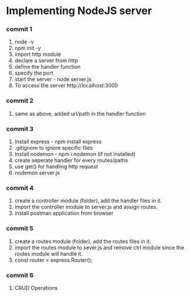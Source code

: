 # Implementing NodeJS server 
### commit 1
1. node -v
2. npm init -y
3. import http module
4. declare a server from http
5. define the handler function
6. specify the port
7. start the server - node server.js
8. To access the server http://localhost:3000

### commit 2
1. same as above, added url/path in the handler function

### commit 3
1. Install express - npm install express
2. .gitignore to ignore specific files
3. Install nodemon - npm i nodemon (if not installed)
4. create seperate handler for every routes/paths
5. use get() for handling http request
6. nodemon server.js

### commit 4
1. create a controller module (folder), add the handler files in it.
2. import the controller module to server.js and assign routes.
3. install postman application from browser

### commit 5
1. create a routes module (folder), add the routes files in it.
2. import the routes module to sever.js and remove ctrl module since
   the routes module will handle it.
3. const router = express.Router();

### commit 6
1. CRUD Operations